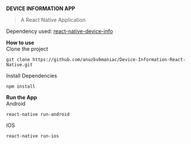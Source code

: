 <!-- markdownlint-disable MD024 MD034 MD033 -->
<b>DEVICE INFORMATION APP</b>

>A React Native Application

Dependency used: [react-native-device-info](https://github.com/react-native-community/react-native-device-info)

<b>How to use</b> <br>
Clone the project
```shell
git clone https://github.com/anuzbvbmaniac/Device-Information-React-Native.git
```

Install Dependencies
```shell
npm install
```
<b>Run the App </b><br>
Android 
```shell
react-native run-android
```
IOS 
```shell
react-native run-ios
```
